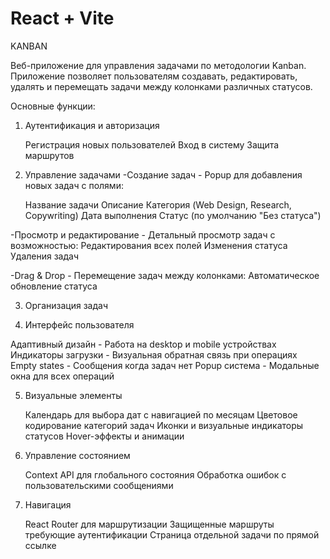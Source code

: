 # React + Vite

KANBAN 

Веб-приложение для управления задачами по методологии Kanban. Приложение позволяет пользователям создавать, редактировать, удалять и перемещать задачи между колонками различных статусов.

Основные функции:
1. Аутентификация и авторизация

    Регистрация новых пользователей
    Вход в систему
    Защита маршрутов


2. Управление задачами
-Создание задач - Popup для добавления новых задач с полями:

    Название задачи
    Описание
    Категория (Web Design, Research, Copywriting)
    Дата выполнения
    Статус (по умолчанию "Без статуса")

-Просмотр и редактирование - Детальный просмотр задач с возможностью:
    Редактирования всех полей
    Изменения статуса
    Удаления задач

-Drag & Drop - Перемещение задач между колонками:
    Автоматическое обновление статуса

3. Организация задач

4. Интерфейс пользователя

Адаптивный дизайн - Работа на desktop и mobile устройствах
Индикаторы загрузки - Визуальная обратная связь при операциях
Empty states - Сообщения когда задач нет
Popup система - Модальные окна для всех операций

5. Визуальные элементы

    Календарь для выбора дат с навигацией по месяцам
    Цветовое кодирование категорий задач
    Иконки и визуальные индикаторы статусов
    Hover-эффекты и анимации

6. Управление состоянием

    Context API для глобального состояния
    Обработка ошибок с пользовательскими сообщениями

7. Навигация

    React Router для маршрутизации
    Защищенные маршруты требующие аутентификации
    Страница отдельной задачи по прямой ссылке
